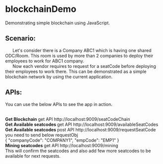 # blockchainDemo
Demonstrating simple blockchain using JavaScript.

 ## Scenario:
<p>
   &nbsp;&nbsp;&nbsp;&nbsp;&nbsp; Let's consider there is a Company ABC1 which is having one shared ODC/Room. This room is used by more than 2 companies to deploy their employees to work for ABC1 company.<br/>
  &nbsp;&nbsp;&nbsp;&nbsp;&nbsp; Now each vendor requires to request for a seatCode before deploying their employees to work there. This can be demonstrated as a simple blockchain network by using the current application.
</p>

 ## APIs:
 <p> You can use the below APIs to see the app in action.</p>
 <br/>
 <b>Get  Blockchain </b> get API http://localhost:9009/seatCodeChain
 <br/> 
 <b>Get  Available seatcodes </b> get API http://localhost:9009/availableSeatCodes
 <br/> 
 <b>Get  Available seatcodes </b> post API http://localhost:9009/requestSeatCode
 <br/>
you need to send below requestObj <br/>
{	
	"companyCode": "COMPANY1",
	"empCode": "EMP1"
}
<br/>
 <b>Mining seatcodes </b> get API http://localhost:9009/mining
 <br/>
 This will confirm the seatcodes and also add few more seatcodes to be available for next requests.
